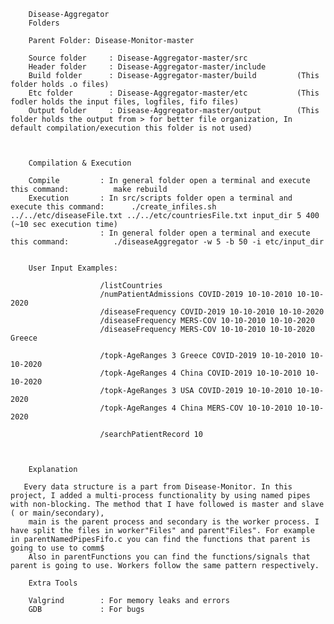         Disease-Aggregator
        Folders

        Parent Folder: Disease-Monitor-master

        Source folder     : Disease-Aggregator-master/src
        Header folder     : Disease-Aggregator-master/include
        Build folder      : Disease-Aggregator-master/build         (This folder holds .o files)
        Etc folder        : Disease-Aggregator-master/etc           (This fodler holds the input files, logfiles, fifo files)
        Output folder     : Disease-Aggregator-master/output        (This folder holds the output from > for better file organization, In default compilation/execution this folder is not used)



        Compilation & Execution 

        Compile         : In general folder open a terminal and execute this command:          make rebuild
        Execution       : In src/scripts folder open a terminal and execute this command:      ./create_infiles.sh ../../etc/diseaseFile.txt ../../etc/countriesFile.txt input_dir 5 400           (~10 sec execution time)
                        : In general folder open a terminal and execute this command:          ./diseaseAggregator -w 5 -b 50 -i etc/input_dir


        User Input Examples:

                        /listCountries
                        /numPatientAdmissions COVID-2019 10-10-2010 10-10-2020
                        /diseaseFrequency COVID-2019 10-10-2010 10-10-2020
                        /diseaseFrequency MERS-COV 10-10-2010 10-10-2020
                        /diseaseFrequency MERS-COV 10-10-2010 10-10-2020 Greece

                        /topk-AgeRanges 3 Greece COVID-2019 10-10-2010 10-10-2020
                        /topk-AgeRanges 4 China COVID-2019 10-10-2010 10-10-2020
                        /topk-AgeRanges 3 USA COVID-2019 10-10-2010 10-10-2020
                        /topk-AgeRanges 4 China MERS-COV 10-10-2010 10-10-2020

                        /searchPatientRecord 10



        Explanation

       Every data structure is a part from Disease-Monitor. In this project, I added a multi-process functionality by using named pipes with non-blocking. The method that I have followed is master and slave ( or main/secondary),
        main is the parent process and secondary is the worker process. I have split the files in worker"Files" and parent"Files". For example in parentNamedPipesFifo.c you can find the functions that parent is going to use to comm$
        Also in parentFunctions you can find the functions/signals that parent is going to use. Workers follow the same pattern respectively.

        Extra Tools

        Valgrind        : For memory leaks and errors
        GDB             : For bugs
